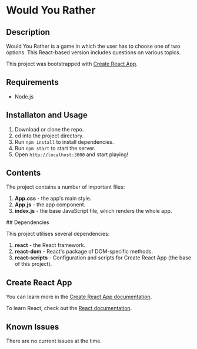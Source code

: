 # Would You Rather

## Description

Would You Rather is a game in which the user has to choose one of two options. This React-based version includes questions on various topics.

This project was bootstrapped with [Create React App](https://github.com/facebook/create-react-app).

## Requirements

- Node.js

## Installaton and Usage

1. Download or clone the repo.
2. cd into the project directory.
3. Run ```npm install``` to install dependencies.
4. Run ```npm start``` to start the server.
5. Open ```http://localhost:3000``` and start playing!

## Contents

The project contains a number of important files:

1. **App.css** - the app's main style.
2. **App.js** - the app component.
3. **index.js** - the base JavaScript file, which renders the whole app.

## Dependencies

This project utilises several dependencies:

1. **react** - the React framework.
2. **react-dom** - React's package of DOM-specific methods.
3. **react-scripts** - Configuration and scripts for Create React App (the base of this project).

## Create React App

You can learn more in the [Create React App documentation](https://facebook.github.io/create-react-app/docs/getting-started).

To learn React, check out the [React documentation](https://reactjs.org/).

## Known Issues

There are no current issues at the time.